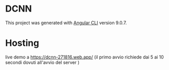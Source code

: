 # DCNN

This project was generated with [Angular CLI](https://github.com/angular/angular-cli) version 9.0.7.

# Hosting

live demo a https://dcnn-271816.web.app/ (il primo avvio richiede dai 5 ai 10 secondi dovuti all'avvio del server )
